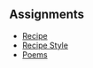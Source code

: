 ## Assignments

- [Recipe](./ASSIGNMENTS/recipe.md)
- [Recipe Style](./ASSIGNMENTS/recipe-style.md)
- [Poems](./ASSIGNMENTS/madelinespoems.md)

